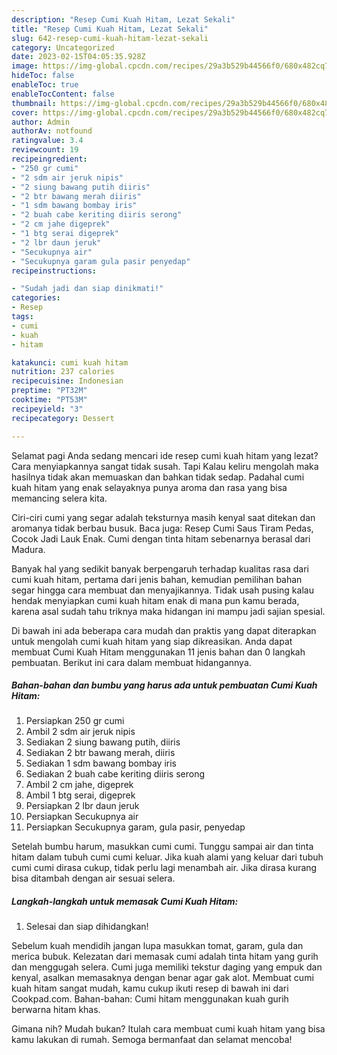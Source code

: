 ```yaml
---
description: "Resep Cumi Kuah Hitam, Lezat Sekali"
title: "Resep Cumi Kuah Hitam, Lezat Sekali"
slug: 642-resep-cumi-kuah-hitam-lezat-sekali
category: Uncategorized
date: 2023-02-15T04:05:35.928Z
image: https://img-global.cpcdn.com/recipes/29a3b529b44566f0/680x482cq70/cumi-kuah-hitam-foto-resep-utama.jpg
hideToc: false
enableToc: true
enableTocContent: false
thumbnail: https://img-global.cpcdn.com/recipes/29a3b529b44566f0/680x482cq70/cumi-kuah-hitam-foto-resep-utama.jpg
cover: https://img-global.cpcdn.com/recipes/29a3b529b44566f0/680x482cq70/cumi-kuah-hitam-foto-resep-utama.jpg
author: Admin
authorAv: notfound
ratingvalue: 3.4
reviewcount: 19
recipeingredient:
- "250 gr cumi"
- "2 sdm air jeruk nipis"
- "2 siung bawang putih diiris"
- "2 btr bawang merah diiris"
- "1 sdm bawang bombay iris"
- "2 buah cabe keriting diiris serong"
- "2 cm jahe digeprek"
- "1 btg serai digeprek"
- "2 lbr daun jeruk"
- "Secukupnya air"
- "Secukupnya garam gula pasir penyedap"
recipeinstructions:

- "Sudah jadi dan siap dinikmati!"
categories:
- Resep
tags:
- cumi
- kuah
- hitam

katakunci: cumi kuah hitam 
nutrition: 237 calories
recipecuisine: Indonesian
preptime: "PT32M"
cooktime: "PT53M"
recipeyield: "3"
recipecategory: Dessert

---
```



Selamat pagi Anda sedang mencari ide resep cumi kuah hitam yang lezat? Cara menyiapkannya sangat tidak susah. Tapi Kalau keliru mengolah maka hasilnya tidak akan memuaskan dan bahkan tidak sedap. Padahal cumi kuah hitam yang enak selayaknya punya aroma dan rasa yang bisa memancing selera kita.


Ciri-ciri cumi yang segar adalah teksturnya masih kenyal saat ditekan dan aromanya tidak berbau busuk. Baca juga: Resep Cumi Saus Tiram Pedas, Cocok Jadi Lauk Enak. Cumi dengan tinta hitam sebenarnya berasal dari Madura.

Banyak hal yang sedikit banyak berpengaruh terhadap kualitas rasa dari cumi kuah hitam, pertama dari jenis bahan, kemudian pemilihan bahan segar hingga cara membuat dan menyajikannya. Tidak usah pusing kalau hendak menyiapkan cumi kuah hitam enak di mana pun kamu berada, karena asal sudah tahu triknya maka hidangan ini mampu jadi sajian spesial.


Di bawah ini ada beberapa cara mudah dan praktis yang dapat diterapkan untuk mengolah cumi kuah hitam yang siap dikreasikan. Anda dapat membuat Cumi Kuah Hitam menggunakan 11 jenis bahan dan 0 langkah pembuatan. Berikut ini cara dalam membuat hidangannya.

<!--inarticleads1-->

##### Bahan-bahan dan bumbu yang harus ada untuk pembuatan Cumi Kuah Hitam:

1. Persiapkan 250 gr cumi
1. Ambil 2 sdm air jeruk nipis
1. Sediakan 2 siung bawang putih, diiris
1. Sediakan 2 btr bawang merah, diiris
1. Sediakan 1 sdm bawang bombay iris
1. Sediakan 2 buah cabe keriting diiris serong
1. Ambil 2 cm jahe, digeprek
1. Ambil 1 btg serai, digeprek
1. Persiapkan 2 lbr daun jeruk
1. Persiapkan Secukupnya air
1. Persiapkan Secukupnya garam, gula pasir, penyedap


Setelah bumbu harum, masukkan cumi cumi. Tunggu sampai air dan tinta hitam dalam tubuh cumi cumi keluar. Jika kuah alami yang keluar dari tubuh cumi cumi dirasa cukup, tidak perlu lagi menambah air. Jika dirasa kurang bisa ditambah dengan air sesuai selera. 

<!--inarticleads2-->

##### Langkah-langkah untuk memasak Cumi Kuah Hitam:


1. Selesai dan siap dihidangkan!

Sebelum kuah mendidih jangan lupa masukkan tomat, garam, gula dan merica bubuk. Kelezatan dari memasak cumi adalah tinta hitam yang gurih dan menggugah selera. Cumi juga memiliki tekstur daging yang empuk dan kenyal, asalkan memasaknya dengan benar agar gak alot. Membuat cumi kuah hitam sangat mudah, kamu cukup ikuti resep di bawah ini dari Cookpad.com. Bahan-bahan: Cumi hitam menggunakan kuah gurih berwarna hitam khas. 

Gimana nih? Mudah bukan? Itulah cara membuat cumi kuah hitam yang bisa kamu lakukan di rumah. Semoga bermanfaat dan selamat mencoba!
